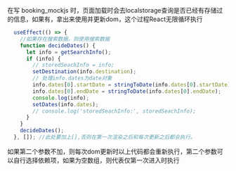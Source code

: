 在写 booking_mockjs 时，页面加载时会去localstorage查询是否已经有存储过的信息，如果有，拿出来使用并更新dom，这个过程React无限循环执行

```javascript
  useEffect(() => {
    //如果存在搜索数据，则使用搜索数据
    function decideDates() {
      let info = getSearchInfo();
      if (info) {
        // storedSeachInfo = info;
        setDestination(info.destination);
        // 处理info.dates为date对象
        info.dates[0].startDate = stringToDate(info.dates[0].startDate);
        info.dates[0].endDate = stringToDate(info.dates[0].endDate);
        console.log(info);
        setDates(info.dates);
        // console.log('storedSeachInfo:', storedSeachInfo);
      }
    }
    decideDates();
  }, []); //此处要加上[],否则在第一次渲染之后和每次更新之后都会执行。
```



如果第二个参数不加，则每次dom更新时以上代码都会重新执行，第二个参数可以自行选择依赖项，如果为空数组，则代表仅第一次进入时执行
